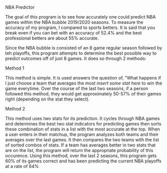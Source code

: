 NBA Predictor

The goal of this program is to see how accurately one could predict NBA games within the NBA bubble 2019/2020 seasons.
To measure the accuracy of my program, I compared to sports betters. It is said that you break even if you can bet with an accuracy of 52.4% and the best professional betters are about 55% accurate.

Since the NBA bubble is consisted of an 8 game regular season followed by teh playoffs, this program attempts to determine the best possible way to predict outcomes off of just 8 games.
It does so through 2 methods:

Method 1

This method is simple. It is used answers the question of, "What happens if I just choose a team that averages the most *insert some stat here* to win the game everytime.
Over the course of the last two seasons, if a person followed this method, they would get approximately 50-57% of their games right (depending on the stat they select).

Method 2

This method uses two stats for its prediction. It cycles through NBA games and determines the best two stat indicators for predicting games then sorts these combination of stats in a list with the most accurate at the top.
When a user enters in their matchup, the program analyzes both teams and their averages over the last games. It then compares the two teams with the list of sorted combos of stats. If a team has averages better in two stats that are on the list, the program will return the appropriate probability of this occurence.
Using this method, over the last 2 seasons, this program gets 60% of its games correct and has been predicting the current NBA playoffs at a rate of 64%
